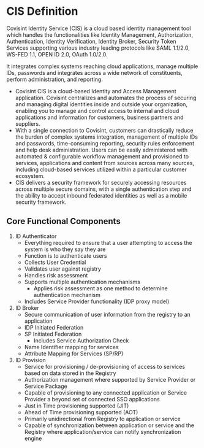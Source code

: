 # CIS Definition
Covisint Identity Service (CIS) is a cloud based identity management tool which handles the functionalities like Identity Management, Authorization, Authentication, Identity Verification, Identity Broker, Security Token Services supporting various industry leading protocols like SAML 1.1/2.0, WS-FED 1.1, OPEN ID 2.0, OAuth 1.0/2.0.

It integrates complex systems reaching cloud applications, manage multiple IDs, passwords and integrates across a wide network of constituents, perform administration, and reporting.

* Covisint CIS is a cloud-based Identity and Access Management application. Covisint centralizes and automates the process of securing and managing digital identities inside and outside your organization, enabling you to manage and control access to internal and cloud applications and information for customers, business partners and suppliers.
* With a single connection to Covisint, customers can drastically reduce the burden of complex systems integration, management of multiple IDs and passwords, time-consuming reporting, security rules enforcement and help desk administration.
Users can be easily administered with automated & configurable workflow management and provisioned to services, applications and content from sources across many sources, including cloud-based services utilized within a particular customer ecosystem.
* CIS delivers a security framework for securely accessing resources across multiple secure domains, with a single authentication step and the ability to accept inbound federated identities as well as a mobile security framework.

## Core Functional Components
1. ID Authenticator
    * Everything required to ensure that a user attempting to access the system is who they say they are
    * Function is to authenticate users
    * Collects User Credential
    * Validates user against registry
    * Handles risk assessment
    * Supports multiple authentication mechanisms
        * Applies risk assessment as one method to determine authentication mechanism
    * Includes Service Provider functionality (IDP proxy model)
2. ID Broker
    * Secure communication of user information from the registry to an application
    * IDP Initiated Federation
    * SP Initiated Federation
        * Includes Service Authorization Check
    * Name Identifier mapping for services
    * Attribute Mapping for Services (SP/RP)
3. ID Provision
    * Service for provisioning / de-provisioning of access to services based on data stored in the Registry
    * Authorization management where supported by Service Provider or Service Package
    * Capable of provisioning to any connected application or Service Provider a beyond set of connected SSO applications
    * Just in Time provisioning supported (JIT)
    * Ahead of Time provisioning supported (AOT)
    * Primarily unidirectional from Registry to application or service
    * Capable of synchronization between application or service and the Registry where application/service can notify synchronization engine


